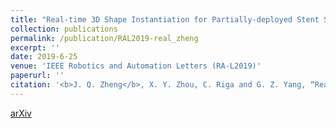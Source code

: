 ```yaml
---
title: "Real-time 3D Shape Instantiation for Partially-deployed Stent Segment from a Single 2D Fluoroscopic Image in Fenestrated Endovascular Aortic Repair"
collection: publications
permalink: /publication/RAL2019-real_zheng
excerpt: ''
date: 2019-6-25
venue: 'IEEE Robotics and Automation Letters (RA-L2019)'
paperurl: ''
citation: '<b>J. Q. Zheng</b>, X. Y. Zhou, C. Riga and G. Z. Yang, “Real-time 3D Shape Instantiation for Partially-deployed Stent Segment from a Single 2D Fluoroscopic Image in Fenestrated Endovascular Aortic Repair”, <i>arXiv preprint arXiv:1902.11089</i>, 2019.'
---
```

[arXiv](https://arxiv.org/pdf/1902.11089.pdf)
